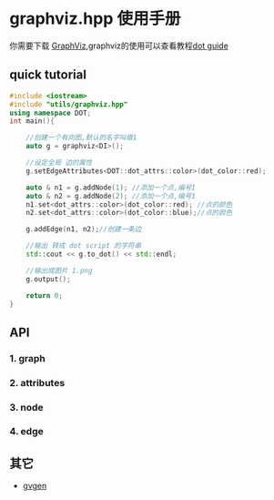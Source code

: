 # graphviz.hpp 使用手册

你需要下载 [GraphViz](http://www.graphviz.org),graphviz的使用可以查看教程[dot guide](https://graphviz.org/pdf/dotguide.pdf)

## quick tutorial

```cpp
#include <iostream>
#include "utils/graphviz.hpp"
using namespace DOT;
int main(){

    //创建一个有向图,默认的名字叫做1
    auto g = graphviz<DI>(); 

    //设定全局 边的属性
    g.setEdgeAttributes<DOT::dot_attrs::color>(dot_color::red); 

    auto & n1 = g.addNode(1); //添加一个点,编号1
    auto & n2 = g.addNode(2); //添加一个点,编号1
    n1.set<dot_attrs::color>(dot_color::red); //点的颜色
    n2.set<dot_attrs::color>(dot_color::blue);//点的颜色

    g.addEdge(n1, n2);//创建一条边

    //输出 转成 dot script 的字符串
    std::cout << g.to_dot() << std::endl; 

    //输出成图片 1.png
    g.output();

    return 0;
}
```

## API

### 1. graph

### 2. attributes

### 3. node

### 4. edge

## 其它

- [gvgen](http://www.graphviz.org/pdf/gvgen.1.pdf)
